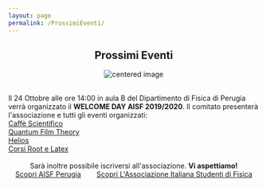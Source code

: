 ```yaml
---
layout: page
permalink: /ProssimiEventi/
---
```


<center><h2><b> Prossimi Eventi </b></h2></center>

 <figure>
<center>
    <img src="/perugia/img/WELCOMEDAY.png" alt="centered image" style="max-width:40%"
    height="auto" width="auto" class="responsive" >
</center>
</figure>

<section>

<br>
Il 24 Ottobre alle ore 14:00 in aula B del Dipartimento di Fisica di Perugia verrà organizzato il <b>WELCOME DAY AISF 2019/2020</b>. Il comitato presenterà l'associazione e tutti gli eventi organizzati: <br>
<a href="/perugia/CaffèScientifico"> Caffè Scientifico</a> <br>
<a href="/perugia/QFT"> Quantum Film Theory</a> <br>
<a href="/perugia/Helios"> Helios</a> <br>
<a href="/perugia/Corsi"> Corsi Root e Latex</a> <br><br>
<center>
Sarà inoltre possibile iscriversi all'associazione.
<b>Vi aspettiamo! </b>

<br>
<a href="/perugia/"> Scopri AISF Perugia</a>&nbsp; &nbsp; &nbsp; &nbsp;
<a href="http://ai-sf.it">Scopri L'Associazione Italiana Studenti di Fisica</a>
</center>

</section>
